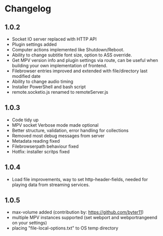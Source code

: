# Changelog

## 1.0.2

- Socket IO server replaced with HTTP API
- Plugin settings added
- Computer actions implemented like Shutdown/Reboot.
- Ability to change subtitle font size, option to ASS override.
- Get MPV version info and plugin settings via route, can be useful when building your own implementation of frontend.
- Filebrowser entries improved and extended with file/directory last modified date
- Ability to change audio timing
- Installer PowerShell and bash script
- remote.socketio.js renamed to remoteServer.js

## 1.0.3

- Code tidy up
- MPV socket Verbose mode made optional
- Better structure, validation, error handling for collections
- Removed most debug messages from server
- Metadata reading fixed
- Filebrowserpath behaviour fixed
- Hotfix: installer scritps fixed

## 1.0.4

- Load file improvements, way to set http-header-fields, needed for playing data from streaming services.

## 1.0.5

- max-volume added (contribution by: https://github.com/byter11)
- multiple MPV instances supported (set webport and webportrangeend on your settings)
- placing "file-local-options.txt" to OS temp directory
